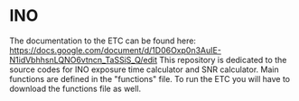 # INO
The documentation to the ETC can be found here: https://docs.google.com/document/d/1D06Oxp0n3AuIE-N1idVbhhsnLQNO6vtncn_TaSSiS_Q/edit
This repository is dedicated to the source codes for INO exposure time calculator and SNR calculator.
Main functions are defined in the "functions" file. To run the ETC you will have to download the functions file as well. 
